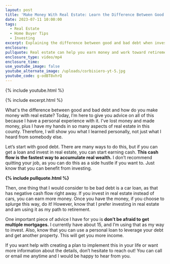 ```yaml
---
layout: post
title: 'Make Money With Real Estate: Learn the Difference Between Good and Bad Debt'
date: 2023-07-11 10:00:00
tags:
  - Real Estate
  - Home Buyer Tips
  - Investing
excerpt: Explaining the difference between good and bad debt when investing.
enclosure:
pullquote: Real estate can help you earn money and work toward retirement.
enclosure_type: video/mp4
enclosure_time:
use_youtube_image: false
youtube_alternate_image: /uploads/corbisiero-yt-5.jpg
youtube_code: g-odBT8vhrQ
---
```

{% include youtube.html %}

{% include excerpt.html %}

What's the difference between good and bad debt and how do you make money with real estate? Today, I’m here to give you advice on all of this because I have a personal experience with it. I've lost money and made money, plus I have my hands in so many aspects of real estate in this county. Therefore, I will show you what I learned personally, not just what I heard from somebody else.&nbsp;

Let’s start with good debt. There are many ways to do this, but if you can get a loan and invest in real estate, you can start earning cash. **This cash flow is the fastest way to accumulate real wealth.** I don’t recommend quitting your job, as you can do this as a side hustle if you want to. Just know that you can benefit from investing.

**{% include pullquote.html %}**

Then, one thing that I would consider to be bad debt is a car loan, as that has negative cash flow right away. If you invest in real estate instead of cars, you can earn more money. Once you have the money, if you choose to splurge this way, do it! However, know that I prefer investing in real estate and am using it as my path to retirement.

One important piece of advice I have for you is **don’t be afraid to get multiple mortgages.** I currently have about 15, and I’m using that as my way to invest. Also, know that you can use a personal loan to leverage your debt and get another property. This will get you more income.&nbsp;

If you want help with creating a plan to implement this in your life or want more information about the details, don’t hesitate to reach out! You can call or email me anytime and I would be happy to hear from you.